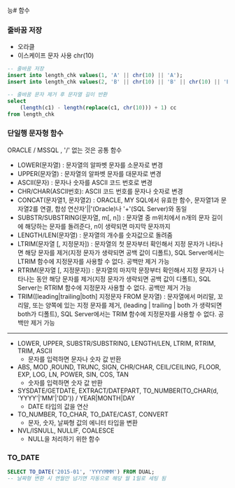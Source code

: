 능# 함수

### 줄바꿈 저장
- 오라클
- 이스케이프 문자 사용 chr(10)
```sql
-- 줄바꿈 저장
insert into length_chk values(1, 'A' || chr(10) || 'A');
insert into length_chk values(2, 'B' || chr(10) || 'B' || chr(10) || 'B');

-- 줄바꿈 문자 제거 후 문자열 길이 반환
select
    (length(c1) - length(replace(c1, chr(10))) + 1) cc
from length_chk
```

### 단일행 문자형 함수
ORACLE / MSSQL , '/' 없는 것은 공통 함수
- LOWER(문자열) : 문자열의 알파벳 문자를 소문자로 변경
- UPPER(문자열) : 문자열의 알파벳 문자를 대문자로 변경
- ASCII(문자) : 문자나 숫자를 ASCII 코드 번호로 변경
- CHR/CHAR(ASCII번호): ASCII 코드 번호를 문자나 숫자로 변경
- CONCAT(문자열1, 문자열2) : ORACLE, MY SQL에서 유효한 함수, 문자열1과 문자열2를 연결, 합성 연산자'||'(Oracle)나 '+'(SQL Server)와 동일
- SUBSTR/SUBSTRING(문자열, m[, n]) : 문자열 중 m위치에서 n개의 문자 길이에 해당하는 문자를 돌려준다, n이 생략되면 마지막 문자까지
- LENGTH/LEN(문자열) : 문자열의 개수를 숫자값으로 돌려줌
- LTRIM(문자열 [, 지정문자]) : 문자열의 첫 문자부터 확인해서 지정 문자가 나타나면 해당 문자를 제거(지정 문자가 생략되면 공백 값이 디폴트), SQL Server에서는 LTRIM 함수에 지정문자를 사용할 수 없다. 공백만 제거 가능
- RTRIM(문자열 [, 지정문자]) : 문자열의 마지막 문장부터 확인해서 지정 문자가 나타나는 동안 해당 문자를 제거(지정 문자가 생략되면 공백 값이 디폴트), SQL Server는 RTRIM 함수에 지정문자 사용할 수 없다. 공백만 제거 가능
- TRIM([leading|trailing|both] 지정문자 FROM 문자열) : 문자열에서 머리말, 꼬리말, 또는 양쪽에 있는 지정 문자를 제거, (leading | trailing | both 가 생략되면 both가 디폴트), SQL Server에서는 TRIM 함수에 지정문자를 사용할 수 없다. 공백만 제거 가능


---
- LOWER, UPPER, SUBSTR/SUBSTRING, LENGTH/LEN, LTRIM, RTRIM, TRIM, ASCII
  - 문자를 입력하면 문자나 숫자 값 반환
- ABS, MOD ,ROUND, TRUNC, SIGN, CHR/CHAR, CEIL/CEILING, FLOOR, EXP, LOG, LN, POWER, SIN, COS, TAN
  - 숫자를 입력하면 숫자 값 반환
- SYSDATE/GETDATE, EXTRACT/DATEPART, TO_NUMBER(TO_CHAR(d, 'YYYY'|'MM'|'DD')) / YEAR|MONTH|DAY
  - DATE 타입의 값을 연산
- TO_NUMBER, TO_CHAR, TO_DATE/CAST, CONVERT
  - 문자, 숫자, 날짜형 값의 에니터 타입을 변환
- NVL/ISNULL, NULLIF, COALESCE
  - NULL을 처리하기 위한 함수

### TO_DATE
```sql
SELECT TO_DATE('2015-01', 'YYYYMMM') FROM DUAL;
-- 날짜형 변환 시 연월만 넘기면 자동으로 해당 월 1일로 세팅 됨
```
